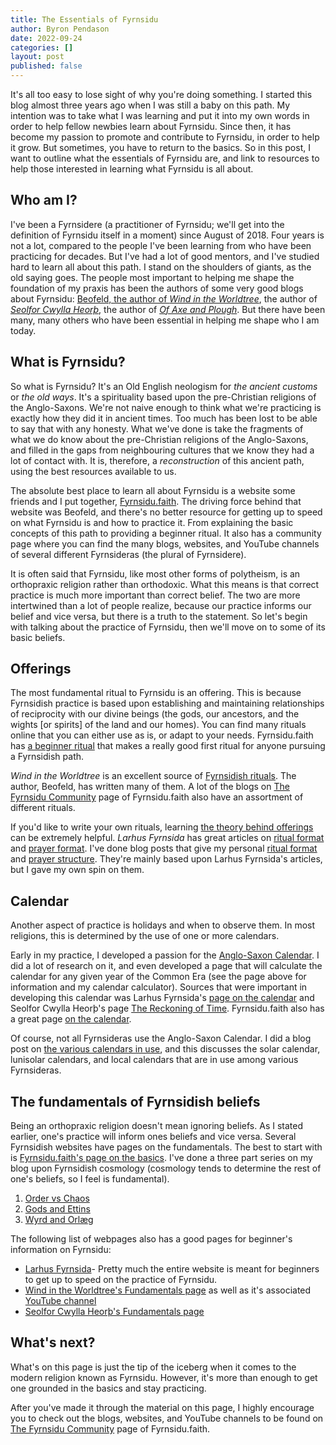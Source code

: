 ```yaml
---
title: The Essentials of Fyrnsidu
author: Byron Pendason
date: 2022-09-24
categories: []
layout: post
published: false
---
```


It's all too easy to lose sight of why you're doing something. I started this blog almost three years ago when I was still a baby on this path. My intention was to take what I was learning and put it into my own words in order to help fellow newbies learn about Fyrnsidu. Since then, it has become my passion to promote and contribute to Fyrnsidu, in order to help it grow. But sometimes, you have to return to the basics. So in this post, I want to outline what the essentials of Fyrnsidu are, and link to resources to help those interested in learning what Fyrnsidu is all about.

## Who am I?

I've been a Fyrnsidere (a practitioner of Fyrnsidu; we'll get into the definition of Fyrnsidu itself in a moment) since August of 2018. Four years is not a lot, compared to the people I've been learning from who have been practicing for decades. But I've had a lot of good mentors, and I've studied hard to learn all about this path. I stand on the shoulders of giants, as the old saying goes. The people most important to helping me shape the foundation of my praxis has been the authors of some very good blogs about Fyrnsidu: [Beofeld, the author of *Wind in the Worldtree*](https://windintheworldtree.wordpress.com/), the author of [*Seolfor Cwylla Heorþ*](https://seolforcwyllaheorth.wordpress.com/), the author of [*Of Axe and Plough*](https://axeandplough.com/). But there have been many, many others who have been essential in helping me shape who I am today.

## What is Fyrnsidu?

So what is Fyrnsidu? It's an Old English neologism for *the ancient customs* or *the old ways*. It's a spirituality based upon the pre-Christian religions of the Anglo-Saxons. We're not naive enough to think what we're practicing is exactly how they did it in ancient times. Too much has been lost to be able to say that with any honesty. What we've done is take the fragments of what we do know about the pre-Christian religions of the Anglo-Saxons, and filled in the gaps from neighbouring cultures that we know they had a lot of contact with. It is, therefore, a *reconstruction* of this ancient path, using the best resources available to us.

The absolute best place to learn all about Fyrnsidu is a website some friends and I put together, [Fyrnsidu.faith](https://fyrnsidu.faith/). The driving force behind that website was Beofeld, and there's no better resource for getting up to speed on what Fyrnsidu is and how to practice it. From explaining the basic concepts of this path to providing a beginner ritual. It also has a community page where you can find the many blogs, websites, and YouTube channels of several different Fyrnsideras (the plural of Fyrnsidere).

It is often said that Fyrnsidu, like most other forms of polytheism, is an orthopraxic religion rather than orthodoxic. What this means is that correct practice is much more important than correct belief. The two are more intertwined than a lot of people realize, because our practice informs our belief and vice versa, but there is a truth to the statement. So let's begin with talking about the practice of Fyrnsidu, then we'll move on to some of its basic beliefs.

## Offerings
The most fundamental ritual to Fyrnsidu is an offering. This is because Fyrnsidish practice is based upon establishing and maintaining relationships of reciprocity with our divine beings (the gods, our ancestors, and the wights [or spirits] of the land and our homes). You can find many rituals online that you can either use as is, or adapt to your needs. Fyrnsidu.faith has [a beginner ritual](https://fyrnsidu.faith/a-beginner-ritual/) that makes a really good first ritual for anyone pursuing a Fyrnsidish path.

*Wind in the Worldtree* is an excellent source of [Fyrnsidish rituals](https://windintheworldtree.wordpress.com/category/ritual/). The author, Beofeld, has written many of them. A lot of the blogs on [The Fyrnsidu Community](https://fyrnsidu.faith/the-fyrnsidu-community/) page of Fyrnsidu.faith also have an assortment of different rituals.

If you'd like to write your own rituals, learning [the theory behind offerings](https://fyrnsidu.faith/offering-in-fyrnsidu/) can be extremely helpful. *Larhus Fyrnsida* has great articles on [ritual format](https://larhusfyrnsida.com/ritual-format/) and [prayer format](https://larhusfyrnsida.com/prayer-format/). I've done blog posts that give my personal [ritual format](https://www.minewyrtruman.com/2020/01/04/my-ritual-format/) and [prayer structure](https://www.minewyrtruman.com/2022/07/27/prayer-structure/). They're mainly based upon Larhus Fyrnsida's articles, but I gave my own spin on them.

## Calendar

Another aspect of practice is holidays and when to observe them. In most religions, this is determined by the use of one or more calendars.

Early in my practice, I developed a passion for the [Anglo-Saxon Calendar](https://www.minewyrtruman.com/anglosaxoncalendar). I did a lot of research on it, and even developed a page that will calculate the calendar for any given year of the Common Era (see the page above for information and my calendar calculator). Sources that were important in developing this calendar was Larhus Fyrnsida's [page on the calendar](https://larhusfyrnsida.com/fundamentals/calendar/) and Seolfor Cwylla Heorþ's page [The Reckoning of Time](https://seolforcwyllaheorth.wordpress.com/the-reckoning-of-time/). Fyrnsidu.faith also has a great page [on the calendar](https://fyrnsidu.faith/calendar/).

Of course, not all Fyrnsideras use the Anglo-Saxon Calendar. I did a blog post on [the various calendars in use](https://www.minewyrtruman.com/2019/12/04/the-different-calendars-heathenry-uses/), and this discusses the solar calendar, lunisolar calendars, and local calendars that are in use among various Fyrnsideras.

## The fundamentals of Fyrnsidish beliefs

Being an orthopraxic religion doesn't mean ignoring beliefs. As I stated earlier, one's practice will inform ones beliefs and vice versa. Several Fyrnsidish websites have pages on the fundamentals. The best to start with is [Fyrnsidu.faith's page on the basics](https://fyrnsidu.faith/welcome-to-fyrnsidu/). I've done a three part series on my blog upon Fyrnsidish cosmology (cosmology tends to determine the rest of one's beliefs, so I feel is fundamental).
1. [Order vs Chaos](https://www.minewyrtruman.com/2022/04/23/fyrnsidic-cosmology-order-vs-chaos/)
2. [Gods and Ettins](https://www.minewyrtruman.com/2022/05/05/fyrnsidic-cosmology-gods-ettins/)
3. [Wyrd and Orlæg](https://www.minewyrtruman.com/2022/09/20/fyrnsidic-cosmology-wyrd-and-orlaeg/)

The following list of webpages also has a good pages for beginner's information on Fyrnsidu:
- [Larhus Fyrnsida](https://larhusfyrnsida.com/)- Pretty much the entire website is meant for beginners to get up to speed on the practice of Fyrnsidu.
- [Wind in the Worldtree's Fundamentals page](https://windintheworldtree.wordpress.com/about/fundamentals/) as well as it's associated [YouTube channel](https://youtube.com/c/WindintheWorldtree)
- [Seolfor Cwylla Heorþ's Fundamentals page](https://seolforcwyllaheorth.wordpress.com/fundamentals/)

## What's next?

What's on this page is just the tip of the iceberg when it comes to the modern religion known as Fyrnsidu. However, it's more than enough to get one grounded in the basics and stay practicing.

After you've made it through the material on this page, I highly encourage you to check out the blogs, websites, and YouTube channels to be found on [The Fyrnsidu Community](https://fyrnsidu.faith/the-fyrnsidu-community/) page of Fyrnsidu.faith. 
